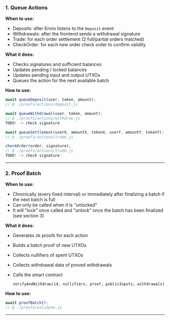 ### 1. Queue Actions

**When to use:**

* Deposits: after Envio listens to the `Deposit` event
* Withdrawals: after the frontend sends a withdrawal signature
* Trade: for each order settlement (2 full/partial orders matched)
* CheckOrder: for each new order check order to confirm validity

**What it does:**

* Checks signatures and sufficient balances
* Updates pending / locked balances
* Updates pending input and output UTXOs
* Queues the action for the next available batch

**How to use:**

```js
await queueDeposit(user, token, amount);
// @ ./proofs/actions/deposit.js

await queueWithdrawal(user, token, amount);
// @ ./proofs/actions/withdraw.js
TODO! -> check signature

await queueSettlement(userX, amountX, tokenX, userY, amountY, tokenY);
// @ ./proofs/actions/trade.js

checkOrder(order, signature);
// @ ./proofs/actions/trade.js
TODO! -> check signature


```

---

### 2. Proof Batch

**When to use:**

* Chronically (every fixed interval) or immediately after finalizing a batch if the next batch is full
* Can only be called when it is "unlocked"
* It will "lock" once called and "unlock" once the batch has been finalized (see section 3)

**What it does:**

* Generates zk proofs for each action
* Builds a batch proof of new UTXOs
* Collects nullifiers of spent UTXOs
* Collects withdrawal data of proved withdrawals
* Calls the smart contract

  ```
  verifyAndWithdraw(id, nullifiers, proof, publicInputs, withdrawals)
  ```

**How to use:**

```js
await proofBatch();
// @ ./proofs/validate.js
```

---
